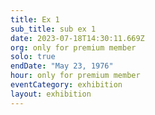 ```yaml
---
title: Ex 1
sub_title: sub ex 1
date: 2023-07-18T14:30:11.669Z
org: only for premium member
solo: true
endDate: "May 23, 1976"
hour: only for premium member
eventCategory: exhibition
layout: exhibition
---
```

